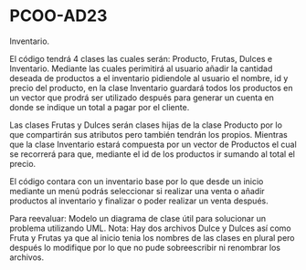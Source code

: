 # PCOO-AD23
Inventario.

El código tendrá 4 clases las cuales serán: Producto, Frutas, Dulces e Inventario. 
Mediante las cuales perimitirá al usuario añadir la cantidad deseada de productos a el inventario pidiendole al usuario el nombre, id y precio del producto, en la clase Inventario guardará todos los productos en un vector que prodrá ser utilizado después para generar un cuenta en donde se indique un total a pagar por el cliente.

Las clases Frutas y Dulces serán clases hijas de la clase Producto por lo que compartirán sus atributos pero también tendrán los propios. Mientras que la clase Inventario estará compuesta por un vector de Productos el cual se recorrerá para que, mediante el id de los productos ir sumando al total el precio.

El código contara con un inventario base por lo que desde un inicio mediante un menú podrás seleccionar si realizar una venta o añadir productos al inventario y finalizar o poder realizar un venta después.

Para reevaluar: Modelo un diagrama de clase útil para solucionar un problema utilizando UML.
Nota: Hay dos archivos Dulce y Dulces así como Fruta y Frutas ya que al inicio tenia los nombres de las clases en plural pero después lo modifique por lo que no pude sobreescribir ni renombrar los archivos.
